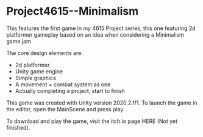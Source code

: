 # Project4615--Minimalism
This features the first game in my 4615 Project series, this one featuring 2d platformer gameplay based on an idea when considering a Minimalism game jam

The core design elements are:
<ul>
  <li>2d platformer</li>
  <li>Unity game engine</li>
  <li>Simple graphics</li>
  <li>A movement + combat system as one</li>
  <li>Actually completing a project, start to finish</li>
</ul>

This game was created with Unity version 2020.2.1f1. To launch the game in the editor, open the MainScene and press play. 

To download and play the game, visit the itch.io page HERE (Not yet finished). 
